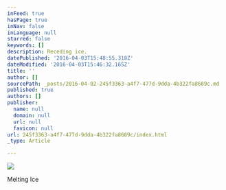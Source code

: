```yaml
---
inFeed: true
hasPage: true
inNav: false
inLanguage: null
starred: false
keywords: []
description: Receding ice.
datePublished: '2016-04-03T15:48:55.318Z'
dateModified: '2016-04-03T15:46:32.165Z'
title: ''
author: []
sourcePath: _posts/2016-04-02-245f3363-a4f7-477d-9dda-4b322fa8689c.md
published: true
authors: []
publisher:
  name: null
  domain: null
  url: null
  favicon: null
url: 245f3363-a4f7-477d-9dda-4b322fa8689c/index.html
_type: Article

---
```

![](https://the-grid-user-content.s3-us-west-2.amazonaws.com/ba0cb41e-fb10-4a7e-a12b-6576954ff3c7.jpg)

Melting Ice